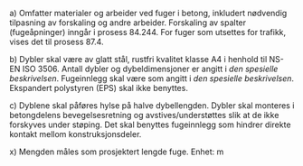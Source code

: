 a) Omfatter materialer og arbeider ved fuger i betong, inkludert nødvendig tilpasning av forskaling og andre arbeider. Forskaling av spalter (fugeåpninger) inngår i prosess 84.244.
For fuger som utsettes for trafikk, vises det til prosess 87.4.

b) Dybler skal være av glatt stål, rustfri kvalitet klasse A4 i henhold til NS-EN ISO 3506. Antall dybler og dybeldimensjoner er angitt i *den spesielle beskrivelsen*.
Fugeinnlegg skal være som angitt i *den spesielle beskrivelsen*. Ekspandert polystyren (EPS) skal ikke benyttes.

c) Dyblene skal påføres hylse på halve dybellengden. Dybler skal monteres i betongdelens bevegelsesretning og avstives/understøttes slik at de ikke forskyves under støping. Det skal benyttes fugeinnlegg som hindrer direkte kontakt mellom konstruksjonsdeler.

x) Mengden måles som prosjektert lengde fuge. Enhet: m

